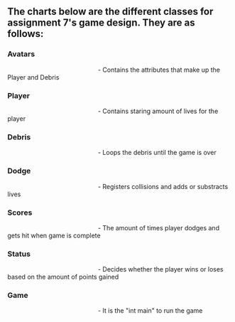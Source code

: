 ## The charts below are the different classes for assignment 7's game design. They are as follows:

### Avatars
<img scr= "https://github.com/azizzmills/2143-OOP-Mills/Assignments/A07/Avatar" width="200">
- Contains the attributes that make up the Player and Debris 

### Player 
<img scr= "https://github.com/azizzmills/2143-OOP-Mills/Assignments/A07/Player" width="200">
- Contains staring amount of lives for the player

### Debris 
<img scr= "https://github.com/azizzmills/2143-OOP-Mills/Assignments/A07/Debris" width="200">
- Loops the debris until the game is over

### Dodge 
<img scr= "https://github.com/azizzmills/2143-OOP-Mills/Assignments/A07/Dodge" width="200">
- Registers collisions and adds or substracts lives

### Scores 
<img scr= "https://github.com/azizzmills/2143-OOP-Mills/Assignments/A07/Scores" width="200">
- The amount of times player dodges and gets hit when game is complete

### Status 
<img scr= "https://github.com/azizzmills/2143-OOP-Mills/Assignments/A07/Status" width="200">
- Decides whether the player wins or loses based on the amount of points gained

### Game
<img scr= "https://github.com/azizzmills/2143-OOP-Mills/Assignments/A07/Game" width="200">
- It is the "int main" to run the game
